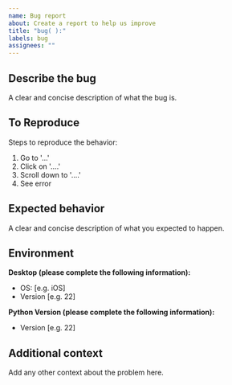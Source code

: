 ```yaml
---
name: Bug report
about: Create a report to help us improve
title: "bug( ):"
labels: bug
assignees: ""
---
```


## Describe the bug

A clear and concise description of what the bug is.

## To Reproduce

Steps to reproduce the behavior:

1. Go to '...'
2. Click on '....'
3. Scroll down to '....'
4. See error

## Expected behavior

A clear and concise description of what you expected to happen.

## Environment

**Desktop (please complete the following information):**

- OS: [e.g. iOS]
- Version [e.g. 22]

**Python Version (please complete the following information):**
- Version [e.g. 22]

## Additional context

Add any other context about the problem here.
